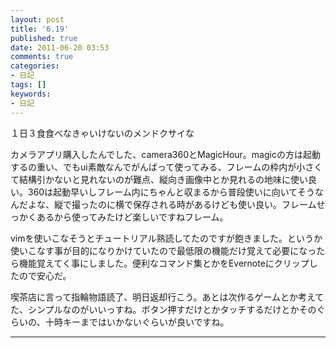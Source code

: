 ```yaml
---
layout: post
title: '6.19'
published: true
date: 2011-06-20 03:53
comments: true
categories:
- 日記
tags: []
keywords:
- 日記
---
```

１日３食食べなきゃいけないのメンドクサイな

カメラアプリ購入したんでした、camera360とMagicHour。magicの方は起動するの重い、でもui素敵なんでがんばって使ってみる、フレームの枠内が小さくて結構引かないと見れないのが難点、縦向き画像中とか見れるの地味に使い良い。360は起動早いしフレーム内にちゃんと収まるから普段使いに向いてそうなんだよな、縦で撮ったのに横で保存される時があるけども使い良い。フレームせっかくあるから使ってみたけど楽しいですねフレーム。

vimを使いこなそうとチュートリアル熟読してたのですが飽きました。というか使いこなす事が目的になりかけていたので最低限の機能だけ覚えて必要になったら機能覚えてく事にしました。便利なコマンド集とかをEvernoteにクリップしたので安心だ。

喫茶店に言って指輪物語読了、明日返却行こう。あとは次作るゲームとか考えてた、シンプルなのがいいっすね。ボタン押すだけとかタッチするだけとかそのぐらいの、十時キーまではいかないぐらいが良いですね。

---


